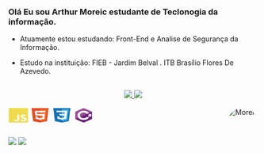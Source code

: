 ### Olá Eu sou Arthur Moreic estudante de Teclonogia da informação.

- Atuamente estou estudando: Front-End e Analise de Segurança da Informação.

- Estudo na instituição: FIEB - Jardim Belval . ITB Brasílio Flores De Azevedo.

##

<div align="center">
  
  <a href="https://github.com/ArthurMoreic">
    <img height="170em" src="https://github-readme-stats.vercel.app/api?username=ArthurMoreic&show_icons=true&theme=codeSTACKr&include_all_commits=true&count_private=true"/>
    <img height="170em" src="https://github-readme-stats.vercel.app/api/top-langs/?username=ArthurMoreic&layout=compact&langs_count=7&theme=codeSTACKr"/>
  </a>  
  
</div>
  
<div style="display: inline_block"><br>
  
  <img align="center" alt="Moreic-Js" height="30" width="40" src="https://raw.githubusercontent.com/devicons/devicon/master/icons/javascript/javascript-plain.svg">
  
  <img align="center" alt="Moreic-HTML" height="30" width="40" src="https://raw.githubusercontent.com/devicons/devicon/master/icons/html5/html5-original.svg">
  
  <img align="center" alt="Moreic-CSS" height="30" width="40" src="https://raw.githubusercontent.com/devicons/devicon/master/icons/css3/css3-original.svg">
  
  <img align="center" alt="Moreic-Csharp" height="30" width="40" src="https://raw.githubusercontent.com/devicons/devicon/master/icons/csharp/csharp-original.svg">
  
  <img align="right" alt="Moreic" height="150" style="border-radius:50px;" src="https://cdn.discordapp.com/attachments/925106884380352515/942511145128960100/2db1bef3d42c1d6e724edf21cd55f677.jpg">
  
</div>
  
  ##
   <a href = "mailto:moreicdasilvaT7@gmail.com"><img src="https://img.shields.io/badge/-Gmail-%23333?style=for-the-badge&logo=gmail&logoColor=white" target="_blank"></a>
   <a href = "https://www.linkedin.com/in/arthur-moreira-da-silva-200b7b211"><img src="https://img.shields.io/badge/LinkedIn-0077B5?style=for-the-badge&logo=linkedin&logoColor=white" target="_blank"></a>
